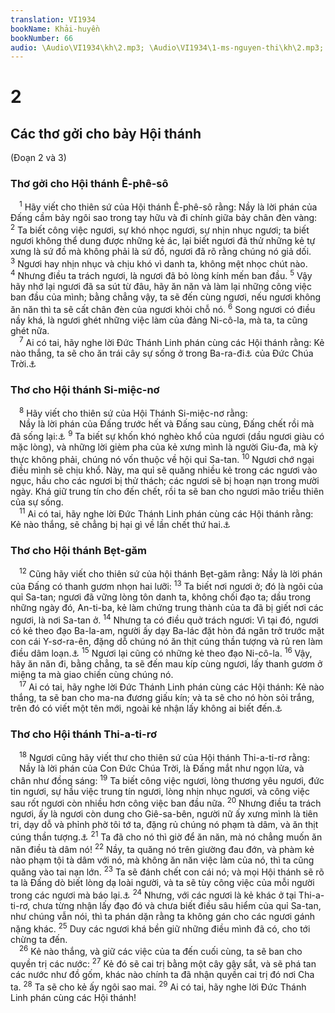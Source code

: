 ```yaml
---
translation: VI1934
bookName: Khải-huyền 
bookNumber: 66
audio: \Audio\VI1934\kh\2.mp3; \Audio\VI1934\1-ms-nguyen-thi\kh\2.mp3; \Audio\VI1934\2-ms-david-dong\kh\2.mp3
---
```


<div class="title"><h1>2</h1><h2>Các thơ gởi cho bảy Hội thánh</h2><p>(Đoạn 2 và 3)</p><h3>Thơ gởi cho Hội thánh Ê-phê-sô</h3></div>
<span class="verse kh_2_1"> <sup>1</sup> Hãy viết cho thiên sứ của Hội thánh Ê-phê-sô rằng: Nầy là lời phán của Đấng cầm bảy ngôi sao trong tay hữu và đi chính giữa bảy chân đèn vàng: </span>
<span class="verse kh_2_2"><sup>2</sup> Ta biết công việc ngươi, sự khó nhọc ngươi, sự nhịn nhục ngươi; ta biết ngươi không thể dung được những kẻ ác, lại biết ngươi đã thử những kẻ tự xưng là sứ đồ mà không phải là sứ đồ, ngươi đã rõ rằng chúng nó giả dối. </span>
<span class="verse kh_2_3"><sup>3</sup> Ngươi hay nhịn nhục và chịu khó vì danh ta, không mệt nhọc chút nào. </span>
<span class="verse kh_2_4"><sup>4</sup> Nhưng điều ta trách ngươi, là ngươi đã bỏ lòng kính mến ban đầu. </span>
<span class="verse kh_2_5"><sup>5</sup> Vậy hãy nhớ lại ngươi đã sa sút từ đâu, hãy ăn năn và làm lại những công việc ban đầu của mình; bằng chẳng vậy, ta sẽ đến cùng ngươi, nếu ngươi không ăn năn thì ta sẽ cất chân đèn của ngươi khỏi chỗ nó. </span>
<span class="verse kh_2_6"><sup>6</sup> Song ngươi có điều nầy khá, là ngươi ghét những việc làm của đảng Ni-cô-la, mà ta, ta cũng ghét nữa. <br/></span>
<span class="verse kh_2_7"> <sup>7</sup> Ai có tai, hãy nghe lời Đức Thánh Linh phán cùng các Hội thánh rằng: Kẻ nào thắng, ta sẽ cho ăn trái cây sự sống ở trong Ba-ra-đi<a data-toggle="tooltip" data-placement="bottom" title="Xem lời chua trong sách Lu-ca 23:43">⚓</a> của Đức Chúa Trời.<a data-toggle="tooltip" data-placement="bottom" title="Sa 2:9; Kh 22:2; Exe 28:13">⚓</a><br/></span>
<div class="title"><h3>Thơ cho Hội thánh Si-miệc-nơ</h3></div>
<span class="verse kh_2_8"> <sup>8</sup> Hãy viết cho thiên sứ của Hội Thánh Si-miệc-nơ rằng: <br/> Nầy là lời phán của Đấng trước hết và Đấng sau cùng, Đấng chết rồi mà đã sống lại:<a data-toggle="tooltip" data-placement="bottom" title="Es 44:6; 48:12; Kh 1:17; 22:13">⚓</a></span>
<span class="verse kh_2_9"><sup>9</sup> Ta biết sự khốn khó nghèo khổ của ngươi (dầu ngươi giàu có mặc lòng), và những lời gièm pha của kẻ xưng mình là người Giu-đa, mà kỳ thực không phải, chúng nó vốn thuộc về hội quỉ Sa-tan. </span>
<span class="verse kh_2_10"><sup>10</sup> Ngươi chớ ngại điều mình sẽ chịu khổ. Này, ma quỉ sẽ quăng nhiều kẻ trong các ngươi vào ngục, hầu cho các ngươi bị thử thách; các ngươi sẽ bị hoạn nạn trong mười ngày. Khá giữ trung tín cho đến chết, rồi ta sẽ ban cho ngươi mão triều thiên của sự sống. <br/></span>
<span class="verse kh_2_11"> <sup>11</sup> Ai có tai, hãy nghe lời Đức Thánh Linh phán cùng các Hội thánh rằng: Kẻ nào thắng, sẽ chẳng bị hại gì về lần chết thứ hai.<a data-toggle="tooltip" data-placement="bottom" title="Kh 20:14; 21:8">⚓</a><br/></span>
<div class="title"><h3>Thơ cho Hội thánh Bẹt-găm</h3></div>
<span class="verse kh_2_12"> <sup>12</sup> Cũng hãy viết cho thiên sứ của hội thánh Bẹt-găm rằng: Nầy là lời phán của Đấng có thanh gươm nhọn hai lưỡi: </span>
<span class="verse kh_2_13"><sup>13</sup> Ta biết nơi ngươi ở; đó là ngôi của quỉ Sa-tan; ngươi đã vững lòng tôn danh ta, không chối đạo ta; dầu trong những ngày đó, An-ti-ba, kẻ làm chứng trung thành của ta đã bị giết nơi các ngươi, là nơi Sa-tan ở. </span>
<span class="verse kh_2_14"><sup>14</sup> Nhưng ta có điều quở trách ngươi: Vì tại đó, ngươi có kẻ theo đạo Ba-la-am, người ấy dạy Ba-lác đặt hòn đá ngăn trở trước mặt con cái Y-sơ-ra-ên, đặng dỗ chúng nó ăn thịt cúng thần tượng và rủ ren làm điều dâm loạn.<a data-toggle="tooltip" data-placement="bottom" title="Dan 22:5,7; 31:16; Phu 23:4; Dan 25:1-3">⚓</a></span>
<span class="verse kh_2_15"><sup>15</sup> Ngươi lại cũng có những kẻ theo đạo Ni-cô-la. </span>
<span class="verse kh_2_16"><sup>16</sup> Vậy, hãy ăn năn đi, bằng chẳng, ta sẽ đến mau kíp cùng ngươi, lấy thanh gươm ở miệng ta mà giao chiến cùng chúng nó. <br/></span>
<span class="verse kh_2_17"> <sup>17</sup> Ai có tai, hãy nghe lời Đức Thánh Linh phán cùng các Hội thánh: Kẻ nào thắng, ta sẽ ban cho ma-na đương giấu kín; và ta sẽ cho nó hòn sỏi trắng, trên đó có viết một tên mới, ngoài kẻ nhận lấy không ai biết đến.<a data-toggle="tooltip" data-placement="bottom" title="Xu 16:14-15; 16:33-34; Gi 6:48-50; Es 62:2; 65:15">⚓</a><br/></span>
<div class="title"><h3>Thơ cho Hội thánh Thi-a-ti-rơ</h3></div>
<span class="verse kh_2_18"> <sup>18</sup> Ngươi cũng hãy viết thư cho thiên sứ của Hội thánh Thi-a-ti-rơ rằng: <br/> Nầy là lời phán của Con Đức Chúa Trời, là Đấng mắt như ngọn lửa, và chân như đồng sáng: </span>
<span class="verse kh_2_19"><sup>19</sup> Ta biết công việc ngươi, lòng thương yêu ngươi, đức tin ngươi, sự hầu việc trung tín ngươi, lòng nhịn nhục ngươi, và công việc sau rốt ngươi còn nhiều hơn công việc ban đầu nữa. </span>
<span class="verse kh_2_20"><sup>20</sup> Nhưng điều ta trách ngươi, ấy là ngươi còn dung cho Giê-sa-bên, người nữ ấy xưng mình là tiên tri, dạy dỗ và phỉnh phờ tôi tớ ta, đặng rủ chúng nó phạm tà dâm, và ăn thịt cúng thần tượng.<a data-toggle="tooltip" data-placement="bottom" title="1Vua 16:31; 2Vua 9:22-30">⚓</a></span>
<span class="verse kh_2_21"><sup>21</sup> Ta đã cho nó thì giờ để ăn năn, mà nó chẳng muốn ăn năn điều tà dâm nó! </span>
<span class="verse kh_2_22"><sup>22</sup> Nầy, ta quăng nó trên giường đau đớn, và phàm kẻ nào phạm tội tà dâm với nó, mà không ăn năn việc làm của nó, thì ta cũng quăng vào tai nạn lớn. </span>
<span class="verse kh_2_23"><sup>23</sup> Ta sẽ đánh chết con cái nó; và mọi Hội thánh sẽ rõ ta là Đấng dò biết lòng dạ loài người, và ta sẽ tùy công việc của mỗi người trong các ngươi mà báo lại.<a data-toggle="tooltip" data-placement="bottom" title="Thi 7:9; Gie 17:10; Thi 62:12">⚓</a></span>
<span class="verse kh_2_24"><sup>24</sup> Nhưng, với các ngươi là kẻ khác ở tại Thi-a-ti-rơ, chưa từng nhận lấy đạo đó và chưa biết điều sâu hiểm của quỉ Sa-tan, như chúng vẫn nói, thì ta phán dặn rằng ta không gán cho các ngươi gánh nặng khác. </span>
<span class="verse kh_2_25"><sup>25</sup> Duy các ngươi khá bền giữ những điều mình đã có, cho tới chừng ta đến. <br/></span>
<span class="verse kh_2_26"> <sup>26</sup> Kẻ nào thắng, và giữ các việc của ta đến cuối cùng, ta sẽ ban cho quyền trị các nước: </span>
<span class="verse kh_2_27"><sup>27</sup> Kẻ đó sẽ cai trị bằng một cây gậy sắt, và sẽ phá tan các nước như đồ gốm, khác nào chính ta đã nhận quyền cai trị đó nơi Cha ta. </span>
<span class="verse kh_2_28"><sup>28</sup> Ta sẽ cho kẻ ấy ngôi sao mai. </span>
<span class="verse kh_2_29"><sup>29</sup> Ai có tai, hãy nghe lời Đức Thánh Linh phán cùng các Hội thánh! <br/></span>
